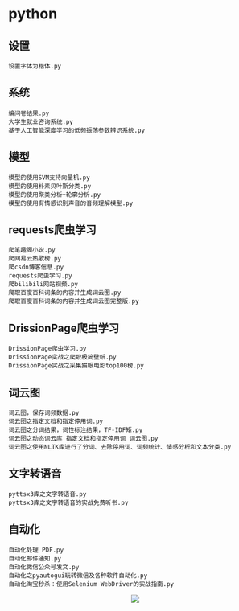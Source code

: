 # python
## 设置
    设置字体为楷体.py
## 系统
    编问卷结果.py
    大学生就业咨询系统.py
    基于人工智能深度学习的低频振荡参数辨识系统.py
## 模型
    模型的使用SVM支持向量机.py
    模型的使用朴素贝叶斯分类.py
    模型的使用聚类分析+轮廓分析.py
    模型的使用有情感识别声音的音频理解模型.py
## requests爬虫学习
    爬笔趣阁小说.py
    爬网易云热歌榜.py
    爬csdn博客信息.py
    requests爬虫学习.py
    爬bilibili网站视频.py
    爬取百度百科词条的内容并生成词云图.py
    爬取百度百科词条的内容并生成词云图完整版.py
## DrissionPage爬虫学习
    DrissionPage爬虫学习.py
    DrissionPage实战之爬取极简壁纸.py
    DrissionPage实战之采集猫眼电影top100榜.py
## 词云图
    词云图，保存词频数据.py
    词云图之指定文档和指定停用词.py
    词云图之分词结果，词性标注结果，TF-IDF矩.py
    词云图之动态词云库 指定文档和指定停用词 词云图.py
    词云图之使用NLTK库进行了分词、去除停用词、词频统计、情感分析和文本分类.py
## 文字转语音
    pyttsx3库之文字转语音.py
    pyttsx3库之文字转语音的实战免费听书.py
## 自动化
    自动化处理 PDF.py
    自动化邮件通知.py
    自动化微信公众号发文.py
    自动化之pyautogui玩转微信及各种软件自动化.py
    自动化淘宝秒杀：使用Selenium WebDriver的实战指南.py


<p align="center">
     <img src="https://capsule-render.vercel.app/api?type=waving&color=gradient&height=100&section=footer"/>
</p>


